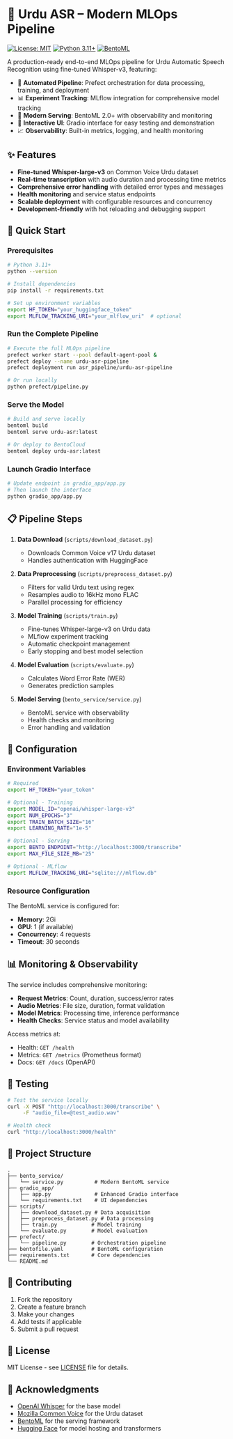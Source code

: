 # 🎤 Urdu ASR – Modern MLOps Pipeline

[![License: MIT](https://img.shields.io/badge/License-MIT-yellow.svg)](LICENSE)
[![Python 3.11+](https://img.shields.io/badge/python-3.11+-blue.svg)](https://www.python.org/downloads/)
[![BentoML](https://img.shields.io/badge/BentoML-2.0+-green.svg)](https://bentoml.com/)

A production-ready end-to-end MLOps pipeline for Urdu Automatic Speech Recognition using fine-tuned Whisper-v3, featuring:

- 🔄 **Automated Pipeline**: Prefect orchestration for data processing, training, and deployment
- 📊 **Experiment Tracking**: MLflow integration for comprehensive model tracking
- 🚀 **Modern Serving**: BentoML 2.0+ with observability and monitoring
- 🎯 **Interactive UI**: Gradio interface for easy testing and demonstration
- 📈 **Observability**: Built-in metrics, logging, and health monitoring

## ✨ Features

- **Fine-tuned Whisper-large-v3** on Common Voice Urdu dataset
- **Real-time transcription** with audio duration and processing time metrics
- **Comprehensive error handling** with detailed error types and messages
- **Health monitoring** and service status endpoints
- **Scalable deployment** with configurable resources and concurrency
- **Development-friendly** with hot reloading and debugging support

## 🚀 Quick Start

### Prerequisites

```bash
# Python 3.11+
python --version

# Install dependencies
pip install -r requirements.txt

# Set up environment variables
export HF_TOKEN="your_huggingface_token"
export MLFLOW_TRACKING_URI="your_mlflow_uri"  # optional
```

### Run the Complete Pipeline

```bash
# Execute the full MLOps pipeline
prefect worker start --pool default-agent-pool &
prefect deploy --name urdu-asr-pipeline
prefect deployment run asr_pipeline/urdu-asr-pipeline

# Or run locally
python prefect/pipeline.py
```

### Serve the Model

```bash
# Build and serve locally
bentoml build
bentoml serve urdu-asr:latest

# Or deploy to BentoCloud
bentoml deploy urdu-asr:latest
```

### Launch Gradio Interface

```bash
# Update endpoint in gradio_app/app.py
# Then launch the interface
python gradio_app/app.py
```

## 📋 Pipeline Steps

1. **Data Download** (`scripts/download_dataset.py`)
   - Downloads Common Voice v17 Urdu dataset
   - Handles authentication with HuggingFace

2. **Data Preprocessing** (`scripts/preprocess_dataset.py`)
   - Filters for valid Urdu text using regex
   - Resamples audio to 16kHz mono FLAC
   - Parallel processing for efficiency

3. **Model Training** (`scripts/train.py`)
   - Fine-tunes Whisper-large-v3 on Urdu data
   - MLflow experiment tracking
   - Automatic checkpoint management
   - Early stopping and best model selection

4. **Model Evaluation** (`scripts/evaluate.py`)
   - Calculates Word Error Rate (WER)
   - Generates prediction samples

5. **Model Serving** (`bento_service/service.py`)
   - BentoML service with observability
   - Health checks and monitoring
   - Error handling and validation

## 🔧 Configuration

### Environment Variables

```bash
# Required
export HF_TOKEN="your_token"

# Optional - Training
export MODEL_ID="openai/whisper-large-v3"
export NUM_EPOCHS="3"
export TRAIN_BATCH_SIZE="16"
export LEARNING_RATE="1e-5"

# Optional - Serving
export BENTO_ENDPOINT="http://localhost:3000/transcribe"
export MAX_FILE_SIZE_MB="25"

# Optional - MLflow
export MLFLOW_TRACKING_URI="sqlite:///mlflow.db"
```

### Resource Configuration

The BentoML service is configured for:
- **Memory**: 2Gi
- **GPU**: 1 (if available)
- **Concurrency**: 4 requests
- **Timeout**: 30 seconds

## 📊 Monitoring & Observability

The service includes comprehensive monitoring:

- **Request Metrics**: Count, duration, success/error rates
- **Audio Metrics**: File size, duration, format validation
- **Model Metrics**: Processing time, inference performance
- **Health Checks**: Service status and model availability

Access metrics at:
- Health: `GET /health`
- Metrics: `GET /metrics` (Prometheus format)
- Docs: `GET /docs` (OpenAPI)

## 🧪 Testing

```bash
# Test the service locally
curl -X POST "http://localhost:3000/transcribe" \
     -F "audio_file=@test_audio.wav"

# Health check
curl "http://localhost:3000/health"
```

## 📁 Project Structure

```
.
├── bento_service/
│   └── service.py          # Modern BentoML service
├── gradio_app/
│   ├── app.py              # Enhanced Gradio interface
│   └── requirements.txt    # UI dependencies
├── scripts/
│   ├── download_dataset.py # Data acquisition
│   ├── preprocess_dataset.py # Data processing
│   ├── train.py           # Model training
│   └── evaluate.py        # Model evaluation
├── prefect/
│   └── pipeline.py        # Orchestration pipeline
├── bentofile.yaml         # BentoML configuration
├── requirements.txt       # Core dependencies
└── README.md
```

## 🤝 Contributing

1. Fork the repository
2. Create a feature branch
3. Make your changes
4. Add tests if applicable
5. Submit a pull request

## 📄 License

MIT License - see [LICENSE](LICENSE) file for details.

## 🙏 Acknowledgments

- [OpenAI Whisper](https://github.com/openai/whisper) for the base model
- [Mozilla Common Voice](https://commonvoice.mozilla.org/) for the Urdu dataset
- [BentoML](https://bentoml.com/) for the serving framework
- [Hugging Face](https://huggingface.co/) for model hosting and transformers

